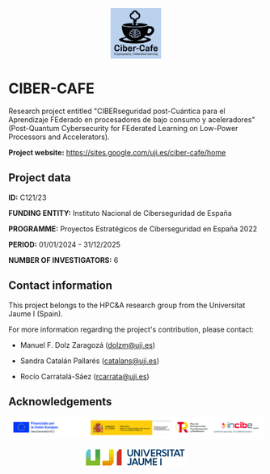 <p align="center">
  <img src="https://github.com/hpca-uji/CIBER-CAFE/blob/main/LOGOS/CIBER-CAFE_logo.jpeg" width="100" height="100">
</p>

# CIBER-CAFE

Research project entitled "CIBERseguridad post-Cuántica para el Aprendizaje FEderado en procesadores de bajo consumo y aceleradores" (Post-Quantum Cybersecurity for FEderated Learning on Low-Power Processors and Accelerators).

**Project website:** https://sites.google.com/uji.es/ciber-cafe/home

## Project data

**ID:** C121/23

**FUNDING ENTITY:** Instituto Nacional de Ciberseguridad de España

**PROGRAMME:** Proyectos Estratégicos de Ciberseguridad en España 2022

**PERIOD:** 01/01/2024 - 31/12/2025

**NUMBER OF INVESTIGATORS:** 6

## Contact information

This project belongs to the HPC&A research group from the Universitat Jaume I (Spain).

For more information regarding the project's contribution, please contact:

- Manuel F. Dolz Zaragozá (dolzm@uji.es)

- Sandra Catalán Pallarés (catalans@uji.es)

- Rocío Carratalá-Sáez (rcarrata@uji.es)

## Acknowledgements

<p align="center">
  <img src="https://github.com/hpca-uji/CIBER-CAFE/blob/main/LOGOS/Banner_logos_funding.jpg" width="800">
</p>

<p align="center">
  <img src="https://github.com/hpca-uji/CIBER-CAFE/blob/main/LOGOS/UJI_logo.png" width="200">
</p>
